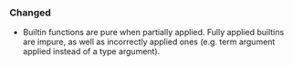 ### Changed

- Builtin functions are pure when partially applied. Fully applied builtins are impure, as well as incorrectly applied ones (e.g. term argument applied instead of a type argument).
